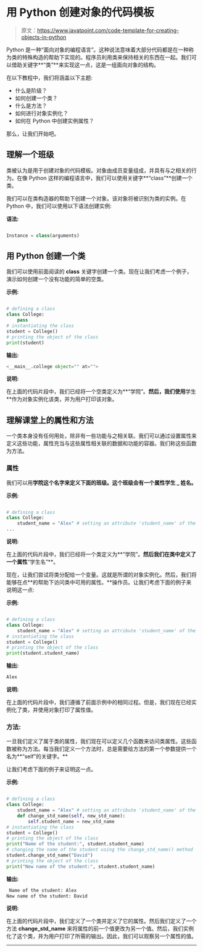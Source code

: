 # 用 Python 创建对象的代码模板

> 原文：<https://www.javatpoint.com/code-template-for-creating-objects-in-python>

Python 是一种“面向对象的编程语言”。这种说法意味着大部分代码都是在一种称为类的特殊构造的帮助下实现的。程序员利用类来保持相关的东西在一起。我们可以借助关键字**“类”**来实现这一点，这是一组面向对象的结构。

在以下教程中，我们将涵盖以下主题:

*   什么是阶级？
*   如何创建一个类？
*   什么是方法？
*   如何进行对象实例化？
*   如何在 Python 中创建实例属性？

那么，让我们开始吧。

## 理解一个班级

类被认为是用于创建对象的代码模板。对象由成员变量组成，并具有与之相关的行为。在像 Python 这样的编程语言中，我们可以使用关键字**“class”**创建一个类。

我们可以在类构造器的帮助下创建一个对象。该对象将被识别为类的实例。在 Python 中，我们可以使用以下语法创建实例:

**语法:**

```py

Instance = class(arguments)

```

## 用 Python 创建一个类

我们可以使用前面阅读的 **class** 关键字创建一个类。现在让我们考虑一个例子，演示如何创建一个没有功能的简单的空类。

**示例:**

```py

# defining a class
class College:
    pass
# instantiating the class
student = College()
# printing the object of the class
print(student)

```

**输出:**

```py
<__main__.college object="" at="">    

```

**说明:**

在上面的代码片段中，我们已经将一个空类定义为**“学院”。**然后，我们使用**学生**作为对象实例化该类，并为用户打印该对象。

## 理解课堂上的属性和方法

一个类本身没有任何用处，除非有一些功能与之相关联。我们可以通过设置属性来定义这些功能，属性充当与这些属性相关联的数据和功能的容器。我们称这些函数为方法。

### 属性

我们可以用**学院这个名字来定义下面的班级。**这个班级会有一个属性**学生 _ 姓名。**

**示例:**

```py

# defining a class
class College:
    student_name = "Alex" # setting an attribute 'student_name' of the class
...

```

**说明:**

在上面的代码片段中，我们已经将一个类定义为**“学院”。**然后我们在类中定义了一个属性**“学生名”**。

现在，让我们尝试将类分配给一个变量。这就是所谓的对象实例化。然后，我们将能够在点**的帮助下访问类中可用的属性。**操作员。让我们考虑下面的例子来说明这一点:

**示例:**

```py

# defining a class
class College:
    student_name = "Alex" # setting an attribute 'student_name' of the class
# instantiating the class
student = College()
# printing the object of the class
print(student.student_name)

```

**输出:**

```py
Alex  

```

**说明:**

在上面的代码片段中，我们遵循了前面示例中的相同过程。但是，我们现在已经实例化了类，并使用对象打印了属性值。

### 方法:

一旦我们定义了属于类的属性，我们现在可以定义几个函数来访问类属性。这些函数被称为方法。每当我们定义一个方法时，总是需要给方法的第一个参数提供一个名为**“self”的关键字。**

让我们考虑下面的例子来证明这一点。

**示例:**

```py

# defining a class
class College:
    student_name = "Alex" # setting an attribute 'student_name' of the class
    def change_std_name(self, new_std_name):
        self.student_name = new_std_name
# instantiating the class
student = College()
# printing the object of the class
print("Name of the student:", student.student_name)
# changing the name of the student using the change_std_name() method
student.change_std_name("David")
# printing the object of the class
print("New name of the student:", student.student_name)

```

**输出:**

```py
 Name of the student: Alex
New name of the student: David   

```

**说明:**

在上面的代码片段中，我们定义了一个类并定义了它的属性。然后我们定义了一个方法 **change_std_name** 来将属性的前一个值更改为另一个值。然后，我们实例化了这个类，并为用户打印了所需的输出。因此，我们可以观察另一个属性的值。

* * *